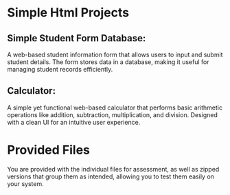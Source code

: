 # Simple Html Projects

## Simple Student Form Database: 
A web-based student information form that allows users to input and submit student details. The form stores data in a database, making it useful for managing student records efficiently.

## Calculator: 
A simple yet functional web-based calculator that performs basic arithmetic operations like addition, subtraction, multiplication, and division. Designed with a clean UI for an intuitive user experience.



# Provided Files
You are provided with the individual files for assessment, as well as zipped versions that group them as intended, allowing you to test them easily on your system.
